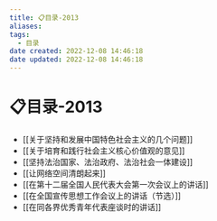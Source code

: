 ```yaml
---
title: 📋目录-2013
aliases:
tags:
  - 目录
date created: 2022-12-08 14:46:18
date updated: 2022-12-08 14:46:18
---
```


# 📋目录-2013

- [[关于坚持和发展中国特色社会主义的几个问题]]
- [[关于培育和践行社会主义核心价值观的意见]]
- [[坚持法治国家、法治政府、法治社会一体建设]]
- [[让网络空间清朗起来]]
- [[在第十二届全国人民代表大会第一次会议上的讲话]]
- [[在全国宣传思想工作会议上的讲话（节选）]]
- [[在同各界优秀青年代表座谈时的讲话]]
